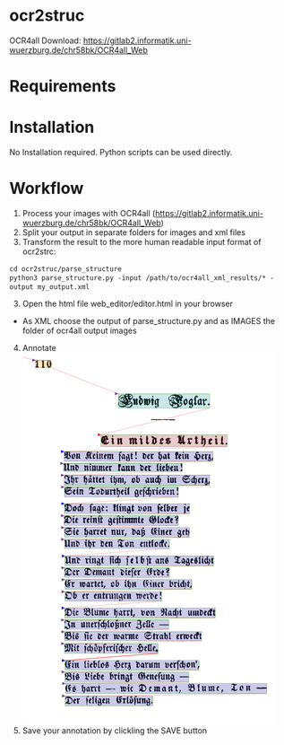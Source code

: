 # ocr2struc

OCR4all Download: https://gitlab2.informatik.uni-wuerzburg.de/chr58bk/OCR4all_Web

# Requirements

# Installation

No Installation required. Python scripts can be used directly.

# Workflow

1. Process your images with OCR4all (https://gitlab2.informatik.uni-wuerzburg.de/chr58bk/OCR4all_Web)
2. Split your output in separate folders for images and xml files
2. Transform the result to the more human readable input format of ocr2strc:
```
cd ocr2struc/parse_structure
python3 parse_structure.py -input /path/to/ocr4all_xml_results/* -output my_output.xml
```
3. Open the html file web_editor/editor.html in your browser
  - As XML choose the output of parse_structure.py and as IMAGES the folder of ocr4all output images
4. Annotate
![demo](demo.png)
5. Save your annotation by clickling the SAVE button
